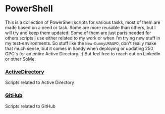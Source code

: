 # PowerShell
This is a collection of PowerShell scripts for various tasks, most of them are made based on a need or task. Some are more reusable than others, but I will try and keep them updated. Some of them are just parts needed for others scripts I use either related to my work or when I'm trying new stuff in my test-environments. So stuff like the `New-DummyURAGPO`, don't really make that much sense, but it comes in handy when deploying or updating 250 GPO's for an entire Active Directory. :) But feel free to reach out on LinkedIn or other SoMe.
### [ActiveDirectory](./ActiveDirectory/)
Scripts related to Active Directory
### [GitHub](./GitHub/)
Scripts related to GitHub
